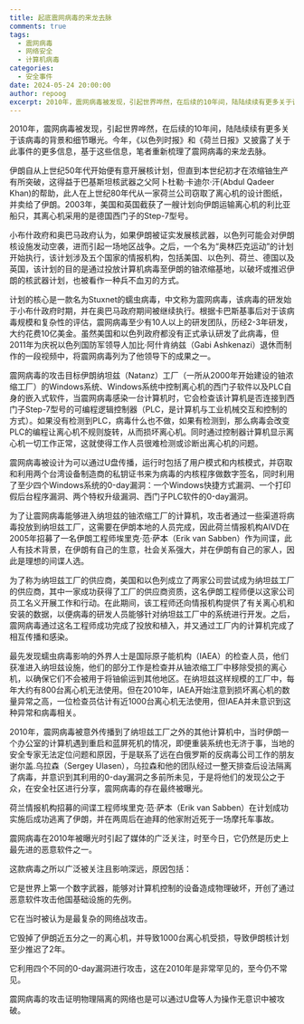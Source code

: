 ```yaml
---
title: 起底震网病毒的来龙去脉
comments: true
tags:
  - 震网病毒
  - 网络安全
  - 计算机病毒
categories:
  - 安全事件
date: 2024-05-24 20:00:00
author: repoog
excerpt: 2010年，震网病毒被发现，引起世界哗然，在后续的10年间，陆陆续续有更多关于该病毒的背景和细节曝光。今年，《以色列时报》和《荷兰日报》又披露了关于此事件的更多信息，基于这些信息，笔者重新梳理了震网病毒的来龙去脉。
---
```


2010年，震网病毒被发现，引起世界哗然，在后续的10年间，陆陆续续有更多关于该病毒的背景和细节曝光。今年，《以色列时报》和《荷兰日报》又披露了关于此事件的更多信息，基于这些信息，笔者重新梳理了震网病毒的来龙去脉。

伊朗自从上世纪50年代开始便有意开展核计划，但直到本世纪初才在浓缩铀生产有所突破，这得益于巴基斯坦核武器之父阿卜杜勒·卡迪尔·汗(Abdul Qadeer Khan)的帮助，此人在上世纪80年代从一家荷兰公司窃取了离心机的设计图纸，并卖给了伊朗。2003年，美国和英国截获了一艘计划向伊朗运输离心机的利比亚船只，其离心机采用的是德国西门子的Step-7型号。

小布什政府和奥巴马政府认为，如果伊朗被证实发展核武器，以色列可能会对伊朗核设施发动空袭，进而引起一场地区战争。之后，一个名为“奥林匹克运动”的计划开始执行，该计划涉及五个国家的情报机构，包括美国、以色列、荷兰、德国以及英国，该计划的目的是通过投放计算机病毒至伊朗的铀浓缩基地，以破坏或推迟伊朗的核武器计划，也被看作一种兵不血刃的方式。

计划的核心是一款名为Stuxnet的蠕虫病毒，中文称为震网病毒，该病毒的研发始于小布什政府时期，并在奥巴马政府期间被继续执行。根据卡巴斯基事后对于该病毒规模和复杂性的评估，震网病毒至少有10人以上的研发团队，历经2-3年研发，大约花费10亿美金。虽然美国和以色列政府都没有正式承认研发了此病毒，但2011年为庆祝以色列国防军领导人加比·阿什肯纳兹（Gabi Ashkenazi）退休而制作的一段视频中，将震网病毒列为了他领导下的成果之一。

震网病毒的攻击目标伊朗纳坦兹（Natanz）工厂（一所从2000年开始建设的铀浓缩工厂）的Windows系统、Windows系统中控制离心机的西门子软件以及PLC自身的嵌入式软件，当震网病毒感染一台计算机时，它会检查该计算机是否连接到西门子Step-7型号的可编程逻辑控制器（PLC，是计算机与工业机械交互和控制的方式）。如果没有检测到PLC，病毒什么也不做，如果有检测到，那么病毒会改变PLC的编程让离心机不规则旋转，从而损坏离心机。同时通过控制器计算机显示离心机一切工作正常，这就使得工作人员很难检测或诊断出离心机的问题。

震网病毒被设计为可以通过U盘传播，运行时包括了用户模式和内核模式，并窃取和利用两个台湾设备制造商的私钥证书来为病毒的内核程序做数字签名，同时利用了至少四个Windows系统的0-day漏洞：一个Windows快捷方式漏洞、一个打印假后台程序漏洞、两个特权升级漏洞、西门子PLC软件的0-day漏洞。

为了让震网病毒能够进入纳坦兹的铀浓缩工厂的计算机，攻击者通过一些渠道将病毒投放到纳坦兹工厂，这需要在伊朗本地的人员完成，因此荷兰情报机构AIVD在2005年招募了一名伊朗工程师埃里克·范·萨本（Erik van Sabben）作为间谍，此人有技术背景，在伊朗有自己的生意，社会关系强大，并在伊朗有自己的家人，因此是理想的间谍人选。

为了称为纳坦兹工厂的供应商，美国和以色列成立了两家公司尝试成为纳坦兹工厂的供应商，其中一家成功获得了工厂的供应商资质，这名伊朗工程师便以这家公司员工名义开展工作和行动。在此期间，该工程师还向情报机构提供了有关离心机和安装的数据，以便病毒的研发人员能够针对纳坦兹工厂中的系统进行开发。之后，震网病毒通过这名工程师成功完成了投放和植入，并又通过工厂内的计算机完成了相互传播和感染。

最先发现蠕虫病毒影响的外界人士是国际原子能机构（IAEA）的检查人员，他们获准进入纳坦兹设施，他们的部分工作是检查并从铀浓缩工厂中移除受损的离心机，以确保它们不会被用于将铀偷运到其他地区。在纳坦兹这样规模的工厂中，每年大约有800台离心机无法使用。但在2010年，IAEA开始注意到损坏离心机的数量异常之高，一位检查员估计有近1000台离心机无法使用，但IAEA并未意识到这种异常和病毒相关。

2010年，震网病毒被意外传播到了纳坦兹工厂之外的其他计算机中，当时伊朗一个办公室的计算机遇到重启和蓝屏死机的情况，即便重装系统也无济于事，当地的安全专家无法定位问题和原因，于是联系了远在白俄罗斯的反病毒公司工作的朋友谢尔盖.乌拉森（Sergey Ulasen），乌拉森和他的团队经过一整天排查后设法隔离了病毒，并意识到其利用的0-day漏洞之多前所未见，于是将他们的发现公之于众，在安全社区进行分享，震网病毒的存在最终被曝光。

荷兰情报机构招募的间谍工程师埃里克·范·萨本（Erik van Sabben）在计划成功实施后成功逃离了伊朗，并在两周后在迪拜的他家附近死于一场摩托车事故。

震网病毒在2010年被曝光时引起了媒体的广泛关注，时至今日，它仍然是历史上最先进的恶意软件之一。

这款病毒之所以广泛被关注且影响深远，原因包括：

它是世界上第一个数字武器，能够对计算机控制的设备造成物理破坏，开创了通过恶意软件攻击他国基础设施的先例。

它在当时被认为是最复杂的网络战攻击。

它毁掉了伊朗近五分之一的离心机，并导致1000台离心机受损，导致伊朗核计划至少推迟了2年。

它利用四个不同的0-day漏洞进行攻击，这在2010年是非常罕见的，至今仍不常见。

震网病毒的攻击证明物理隔离的网络也是可以通过U盘等人为操作无意识中被攻破。